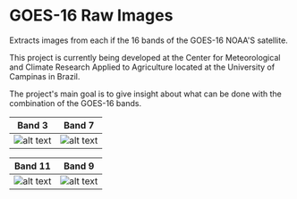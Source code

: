 # GOES-16 Raw Images
Extracts images from each if the 16 bands of the GOES-16 NOAA'S satellite.

This project is currently being developed at the Center for Meteorological and Climate Research Applied to Agriculture located at the University of Campinas in Brazil.

The project's main goal is to give insight about what can be done with the combination of the GOES-16 bands.

 Band 3             |   Band 7
:-------------------------:|:-------------------------:
![alt text](https://github.com/wesleysatelis/GOES-16/blob/master/Output/Band03/S10635335_201808191615.png)  |  ![alt text](https://github.com/wesleysatelis/GOES-16/blob/master/Output/Band07/S10635339_201808181215.png)

 Band 11             |   Band 9
:-------------------------:|:-------------------------:
![alt text](https://github.com/wesleysatelis/GOES-16/blob/master/Output/Band09/S10635341_201808241245.png)  |  ![alt text](https://github.com/wesleysatelis/GOES-16/blob/master/Output/Band11/S10635344_201808242330.png)
